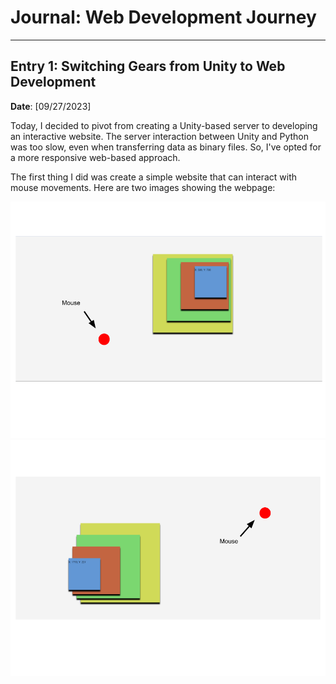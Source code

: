 # Journal: Web Development Journey

---

## Entry 1: Switching Gears from Unity to Web Development

**Date**: [09/27/2023]

Today, I decided to pivot from creating a Unity-based server to developing an interactive website. The server interaction between Unity and Python was too slow, even when transferring data as binary files. So, I've opted for a more responsive web-based approach.

The first thing I did was create a simple website that can interact with mouse movements. Here are two images showing the webpage:

![Paralax Site 1](static/image1.png)
![Paralax Site 2](static/image2.png)
